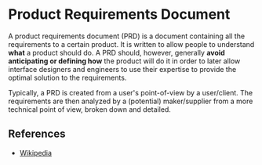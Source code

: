 # Product Requirements Document

A product requirements document (PRD) is a document containing all the requirements to a certain product. It is written to allow people to understand __what__ a product should do. A PRD should, however, generally __avoid anticipating or defining how__ the product will do it in order to later allow interface designers and engineers to use their expertise to provide the optimal solution to the requirements.

Typically, a PRD is created from a user's point-of-view by a user/client. The requirements are then analyzed by a (potential) maker/supplier from a more technical point of view, broken down and detailed.

## References

- [Wikipedia](https://en.wikipedia.org/wiki/Product_requirements_document)
